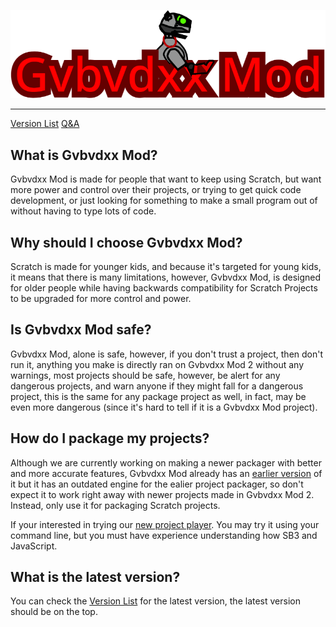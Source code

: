 [![Gvbvdxx Mod Logo](images/logo.png)](https://gvbmod.github.io/)

---

[Version List](versions)
[Q&A](qanda)

## What is Gvbvdxx Mod?
Gvbvdxx Mod is made for people that want to keep using Scratch, but want more power and control over their projects, or trying to get quick code development, or just looking for something to make a small program out of without having to type lots of code.

## Why should I choose Gvbvdxx Mod?
Scratch is made for younger kids, and because it's targeted for young kids, it means that there is many limitations, however, Gvbvdxx Mod, is designed for older people while having backwards compatibility for Scratch Projects to be upgraded for more control and power.

## Is Gvbvdxx Mod safe?
Gvbvdxx Mod, alone is safe, however, if you don't trust a project, then don't run it, anything you make is directly ran on Gvbvdxx Mod 2 without any warnings, most projects should be safe, however, be alert for any dangerous projects, and warn anyone if they might fall for a dangerous project, this is the same for any package project as well, in fact, may be even more dangerous (since it's hard to tell if it is a Gvbvdxx Mod project).

## How do I package my projects?

Although we are currently working on making a newer packager with better and more accurate features, Gvbvdxx Mod already has an [earlier version](https://gvbmod.github.io/HTMLCompiler) of it but it has an outdated engine for the ealier project packager, so don't expect it to work right away with newer projects made in Gvbvdxx Mod 2. Instead, only use it for packaging Scratch projects.

If your interested in trying our [new project player](https://github.com/gvbmod/GvbvdxxMod2/tree/main/gm2-packager). You may try it using your command line, but you must have experience understanding how SB3 and JavaScript.

## What is the latest version?

You can check the [Version List](versions) for the latest version, the latest version should be on the top.
